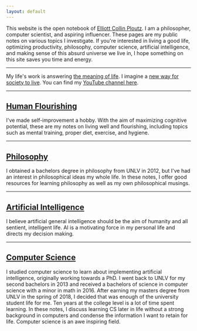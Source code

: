 ```yaml
---
layout: default
---
```


<!-- Google tag (gtag.js) -->
<script async src="https://www.googletagmanager.com/gtag/js?id=G-XSFETPYL59"></script>
<script>
  window.dataLayer = window.dataLayer || [];
  function gtag(){dataLayer.push(arguments);}
  gtag('js', new Date());

  gtag('config', 'G-XSFETPYL59');
</script>

This website is the open notebook of [Elliott Collin Ploutz](/about/). I am a philosopher, computer scientist, and aspiring influencer. These pages are my public notes on various topics I investigate. If you're interested in living a good life, optimizing productivity, philosophy, computer science, artificial intelligence, and making sense of this absurd universe we live in, I hope something on this site saves you time and energy.

---

My life's work is answering [the meaning of life](/meaningOfLife_0/). I imagine a [new way for society to live](/society3/). You can find my [YouTube channel here](https://www.youtube.com/c/PhilosopherScholar).

---
## [Human Flourishing](/humanFlourishing/)

I've made self-improvement a hobby. With the aim of maximizing cognitive potential, these are my notes on living well and flourishing, including topics such as mental training, proper diet, exercise, and hygiene.

---

## [Philosophy](/philosophy/)

I obtained a bachelors degree in philosophy from UNLV in 2012, but I've had an interest in philosophical ideas my whole life. In these notes, I offer good resources for learning philosophy as well as my own philosophical musings.

---

## [Artificial Intelligence](/ai/)

I believe artificial general intelligence should be the aim of humanity and all sentient, intelligent life. AI is a motivating force in my personal life and directs my decision making.

---

## [Computer Science](/CS/)

I studied computer science to learn about implementing artificial intelligence, originally working towards a PhD. I went back to UNLV for my second bachelors in 2013 and received a bachelors of science in computer science with a minor in math in 2016. After earning my masters degree from UNLV in the spring of 2018, I decided that was enough of the university student life for me. Ten years at the college level is a lot of time spent learning. In these notes, I discuss learning CS later in life without a strong background in computers and condense the information I want to retain for life. Computer science is an awe inspiring field.
